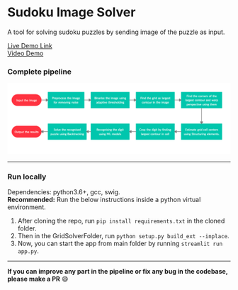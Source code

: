 # Sudoku Image Solver
A tool for solving sudoku puzzles by sending image of the puzzle as input.

[Live Demo Link](http://104.215.248.88/sudoku)  
[Video Demo](https://youtu.be/zLT7nHLe0bs)  

### Complete pipeline
![Complete Pipeline](Pipeline.png)  

<hr>  

### Run locally
Dependencies: python3.6+, gcc, swig.  
**Recommended:** Run the below instructions inside a python virtual environment.  

1) After cloning the repo, run `pip install requirements.txt` in the cloned folder.  
2) Then in the GridSolverFolder, run `python setup.py build_ext --inplace`.  
3) Now, you can start the app from main folder by running `streamlit run app.py`.  
<hr>  

**If you can improve any part in the pipeline or fix any bug in the codebase, please make a PR** :smile:
